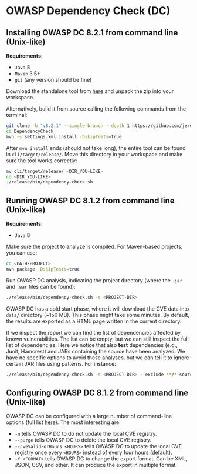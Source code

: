 # OWASP Dependency Check (DC)

## Installing OWASP DC 8.2.1 from command line (Unix-like)

**Requirements**:

- `Java` 8
- `Maven` 3.5+
- `git` (any version should be fine)

Download the standalone tool from [here](https://github.com/jeremylong/DependencyCheck/releases/tag/v8.2.1) and unpack the zip into your workspace.

Alternatively, build it from source calling the following commands from the terminal:

```sh
git clone -b "v8.2.1" --single-branch --depth 1 https://github.com/jeremylong/DependencyCheck
cd DependencyCheck
mvn -s settings.xml install -DskipTests=true
```

After `mvn install` ends (should not take long), the entire tool can be found in `cli/target/release/`. Move this directory in your workspace and make sure the tool works correctly:

```sh
mv cli/target/release/ <DIR_YOU-LIKE>
cd <DIR_YOU-LIKE>
./release/bin/dependency-check.sh
```

## Running OWASP DC 8.1.2 from command line (Unix-like)

**Requirements**:

- `Java` 8

Make sure the project to analyze is compiled. For Maven-based projects, you can use:

```sh
cd <PATH-PROJECT>
mvn package -DskipTests=true
```

Run OWASP DC analysis, indicating the project directory (where the `.jar` and `.war` files can be found):

```sh
./release/bin/dependency-check.sh -s <PROJECT-DIR>
```

OWASP DC has a cold start phase, where it will download the CVE data into `data/` directory (~150 MB). This phase might take some minutes. By default, the results are exported as a HTML page written in the current directory.

If we inspect the report we can find the list of dependencies affected by known vulnerabilities. The list can be empty, but we can still inspect the full list of dependencies. Here we notice that also **test** dependencies (e.g., Junit, Hamcrest) and JARs containing the source have been analyzed. We have no specific options to avoid these analyses, but we can tell it to ignore certain JAR files using patterns. For instance:

```sh
./release/bin/dependency-check.sh -s <PROJECT-DIR> --exclude **/*-sources.jar --exclude **/*-tests.jar --exclude **/junit*.jar -exclude **/hamcrest*.jar
```

## Configuring OWASP DC 8.1.2 from command line (Unix-like)

OWASP DC can be configured with a large number of command-line options (full list [here](https://jeremylong.github.io/DependencyCheck/dependency-check-cli/arguments.html)). The most interesting are:

- `-n` tells OWASP DC to do not update the local CVE registry. 
- `--purge` tells OWASP DC to delete the local CVE registry.
- `--cveValidForHours <HOURS>` tells OWASP DC to update the local CVE registry once every `<HOURS>` instead of every four hours (default).
- `-f <FORMAT>` tells OWASP DC to change the export format. Can be XML, JSON, CSV, and other. It can produce the export in multiple format.
